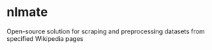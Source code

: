 # nlmate
Open-source solution for scraping and preprocessing datasets from specified Wikipedia pages
